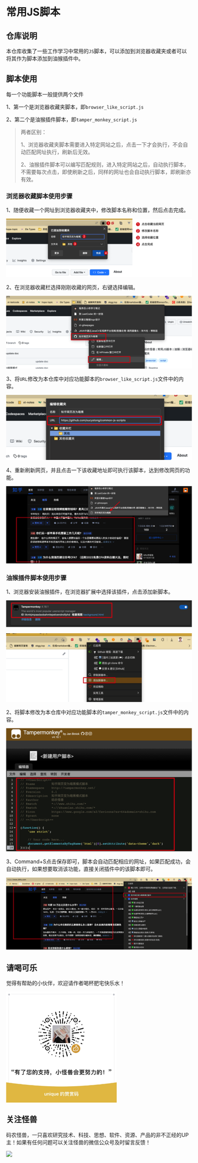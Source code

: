 # 常用JS脚本

## 仓库说明

本仓库收集了一些工作学习中常用的`JS`脚本，可以添加到浏览器收藏夹或者可以将其作为脚本添加到油猴插件中。

## 脚本使用

每一个功能脚本一般提供两个文件

1、第一个是浏览器收藏夹脚本，即`browser_like_script.js`

2、第二个是油猴插件脚本，即`tamper_monkey_script.js`

>两者区别：
>
>1、浏览器收藏夹脚本需要进入特定网站之后，点击一下才会执行，不会自动匹配网址执行，刷新后无效。
>
>2、油猴插件脚本可以编写匹配规则，进入特定网站之后，自动执行脚本，不需要每次点击，即使刷新之后，同样的网址也会自动执行脚本，即刷新亦有效。

### 浏览器收藏脚本使用步骤

1、随便收藏一个网址到浏览器收藏夹中，修改脚本名称和位置，然后点击完成。

![image-20230223130659312](assets/image-20230223130659312.png)

2、在浏览器收藏栏选择刚刚收藏的网页，右键选择编辑。

![image-20230223130816147](assets/image-20230223130816147.png)

3、将`URL`修改为本仓库中对应功能脚本的`browser_like_script.js`文件中的内容。

![image-20230223130919531](assets/image-20230223130919531.png)

4、重新刷新网页，并且点击一下该收藏地址即可执行该脚本，达到修改网页的功能。

![image-20230223131238658](assets/image-20230223131238658.png)

### 油猴插件脚本使用步骤

1、浏览器安装油猴插件，在浏览器扩展中选择该插件，点击添加新脚本。

![image-20230223131532193](assets/image-20230223131532193.png)

![image-20230223131625989](assets/image-20230223131625989.png)

2、将脚本修改为本仓库中对应功能脚本的`tamper_monkey_script.js`文件中的内容。

![image-20230223131727880](assets/image-20230223131727880.png)

3、Command+S点击保存即可，脚本会自动匹配相应的网址，如果匹配成功，会自动执行，如果想要取消该功能，直接关闭插件中的该脚本即可。

![image-20230223131958693](assets/image-20230223131958693.png)

## 请喝可乐

觉得有帮助的小伙伴，欢迎请作者喝杯肥宅快乐水！

<img src="images/赞赏码.JPG" width = "300" height = "300" alt="图片名称" align="center" />

## 关注怪兽

码农怪兽，一只喜欢研究技术、科技、思想、软件、资源、产品的非不正经的UP主！如果有任何问题可以关注怪兽的微信公众号及时留言反馈！

![](images/码农怪兽公众号二维码.png)
